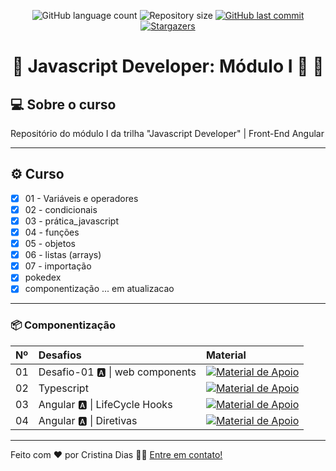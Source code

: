 
<p align="center">
  <img alt="GitHub language count" src="https://img.shields.io/github/languages/count/crisgit/javascript-developer?color=%2304D361">

  <img alt="Repository size" src="https://img.shields.io/github/repo-size/crisgit/javascript-developer">

  <a href="https://github.com/crisgit/ada-curso/commits/master">
    <img alt="GitHub last commit" src="https://img.shields.io/github/last-commit/crisgit/javascript-developer">
  </a>
    
   <a href="https://github.com/crisgit/ada-curso/stargazers">
    <img alt="Stargazers" src="https://img.shields.io/github/stars/crisgit/ada-curso?style=social">
   </a>  
 
</p>

<h1 align="center"> 
	🚧  Javascript Developer: Módulo I 🚀 🚧
</h1>

## 💻 Sobre o curso

Repositório do módulo I da trilha "Javascript Developer" | Front-End Angular

---

## ⚙️ Curso

  - [x] 01 - Variáveis e operadores
  - [x] 02 - condicionais
  - [x] 03 - prática_javascript
  - [x] 04 - funções
  - [x] 05 - objetos
  - [x] 06 - listas (arrays)
  - [x] 07 - importação
  - [x] pokedex 
  - [x] componentização ... em atualizacao

---

### 📦 Componentização
<table>
  <thead>
    <tr align="left">
      <th>Nº</th>
      <th>Desafios</th>
      <th>Material</th>
    </tr>
  </thead>
  <tbody align="left">
    <tr>
      <td>01</td>
      <td>Desafio-01 🅰️ | web components </td>
      <td align="center">
        <a href="https://github.com/crisgit/javascript-developer/tree/main/desafio-01">
           <img align="center" alt="Material de Apoio" src="https://img.shields.io/badge/Ver%20Material-E94D5F?style=for-the-badge">
        </a>
      </td>
    </tr>
    <tr>
      <td>02</td>
      <td>Typescript </td>
      <td align="center">
        <a href="https://github.com/crisgit/javascript-developer/tree/main/projeto-02">
           <img align="center" alt="Material de Apoio" src="https://img.shields.io/badge/Ver%20Material-30A3DC?style=for-the-badge">
        </a>
      </td>
    </tr>
    <tr>
      <td>03</td>
      <td>Angular 🅰️ | LifeCycle Hooks </td>
      <td align="center">
        <a href="https://github.com/crisgit/javascript-developer/tree/main/angular/life-cycle">
           <img align="center" alt="Material de Apoio" src="https://img.shields.io/badge/Ver%20Material-E94D5F?style=for-the-badge">
        </a>
      </td>
    </tr>
    <tr>
      <td>04</td>
      <td>Angular 🅰️ | Diretivas </td>
      <td align="center">
        <a href="https://github.com/crisgit/javascript-developer/tree/main/angular/angular-diretivas/diretivas-proj/diretivas.md">
           <img align="center" alt="Material de Apoio" src="https://img.shields.io/badge/Ver%20Material-E94D5F?style=for-the-badge">
        </a>
      </td>
    </tr>
  </tbody>
  <tfoot></tfoot>
</table>

---

Feito com ❤️ por Cristina Dias 👋🏽 [Entre em contato!](https://www.linkedin.com/in/cristina-d)
